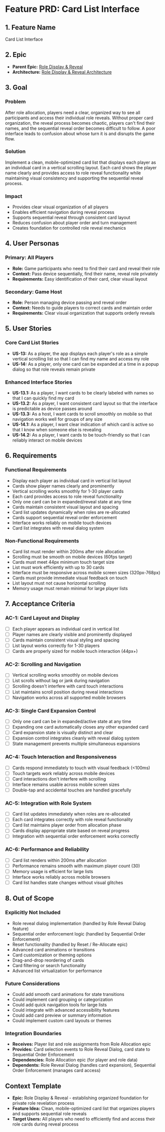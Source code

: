 # Feature PRD: Card List Interface

## 1. Feature Name

Card List Interface

## 2. Epic

- **Parent Epic:** [Role Display & Reveal](../epic.md)
- **Architecture:** [Role Display & Reveal Architecture](../arch.md)

## 3. Goal

### Problem
After role allocation, players need a clear, organized way to see all participants and access their individual role reveals. Without proper card organization, the reveal process becomes chaotic, players can't find their names, and the sequential reveal order becomes difficult to follow. A poor interface leads to confusion about whose turn it is and disrupts the game flow.

### Solution
Implement a clean, mobile-optimized card list that displays each player as an individual card in a vertical scrolling layout. Each card shows the player name clearly and provides access to role reveal functionality while maintaining visual consistency and supporting the sequential reveal process.

### Impact
- Provides clear visual organization of all players
- Enables efficient navigation during reveal process  
- Supports sequential reveal through consistent card layout
- Reduces confusion about player order and turn management
- Creates foundation for controlled role reveal mechanics

## 4. User Personas

### Primary: All Players
- **Role:** Game participants who need to find their card and reveal their role
- **Context:** Pass device sequentially, find their name, reveal role privately
- **Requirements:** Easy identification of their card, clear visual layout

### Secondary: Game Host
- **Role:** Person managing device passing and reveal order
- **Context:** Needs to guide players to correct cards and maintain order
- **Requirements:** Clear visual organization that supports orderly reveals

## 5. User Stories

### Core Card List Stories
- **US-13:** As a player, the app displays each player's role as a simple vertical scrolling list so that I can find my name and access my role
- **US-14:** As a player, only one card can be expanded at a time in a popup dialog so that role reveals remain private

### Enhanced Interface Stories  
- **US-13.1:** As a player, I want cards to be clearly labeled with names so that I can quickly find my card
- **US-13.2:** As a player, I want consistent card layout so that the interface is predictable as device passes around
- **US-13.3:** As a host, I want cards to scroll smoothly on mobile so that navigation works well for groups of any size
- **US-14.1:** As a player, I want clear indication of which card is active so that I know when someone else is revealing
- **US-14.2:** As a player, I want cards to be touch-friendly so that I can reliably interact on mobile devices

## 6. Requirements

### Functional Requirements
- Display each player as individual card in vertical list layout
- Cards show player names clearly and prominently
- Vertical scrolling works smoothly for 1-30 player cards
- Each card provides access to role reveal functionality
- Only one card can be in expanded/reveal state at any time
- Cards maintain consistent visual layout and spacing
- Card list updates dynamically when roles are re-allocated
- Cards support sequential reveal order enforcement
- Interface works reliably on mobile touch devices
- Card list integrates with reveal dialog system

### Non-Functional Requirements
- Card list must render within 200ms after role allocation
- Scrolling must be smooth on mobile devices (60fps target)
- Cards must meet 44px minimum touch target size
- List must work efficiently with up to 30 cards
- Interface must be responsive across mobile screen sizes (320px-768px)
- Cards must provide immediate visual feedback on touch
- List layout must not cause horizontal scrolling
- Memory usage must remain minimal for large player lists

## 7. Acceptance Criteria

### AC-1: Card Layout and Display
- [ ] Each player appears as individual card in vertical list
- [ ] Player names are clearly visible and prominently displayed
- [ ] Cards maintain consistent visual styling and spacing
- [ ] List layout works correctly for 1-30 players
- [ ] Cards are properly sized for mobile touch interaction (44px+)

### AC-2: Scrolling and Navigation
- [ ] Vertical scrolling works smoothly on mobile devices
- [ ] List scrolls without lag or jank during navigation
- [ ] Scrolling doesn't interfere with card touch interactions
- [ ] List maintains scroll position during reveal interactions
- [ ] Navigation works across all supported mobile browsers

### AC-3: Single Card Expansion Control
- [ ] Only one card can be in expanded/active state at any time
- [ ] Expanding one card automatically closes any other expanded card
- [ ] Card expansion state is visually distinct and clear
- [ ] Expansion control integrates cleanly with reveal dialog system
- [ ] State management prevents multiple simultaneous expansions

### AC-4: Touch Interaction and Responsiveness
- [ ] Cards respond immediately to touch with visual feedback (<100ms)
- [ ] Touch targets work reliably across mobile devices
- [ ] Card interactions don't interfere with scrolling
- [ ] Interface remains usable across mobile screen sizes
- [ ] Double-tap and accidental touches are handled gracefully

### AC-5: Integration with Role System
- [ ] Card list updates immediately when roles are re-allocated
- [ ] Each card integrates correctly with role reveal functionality
- [ ] Card list maintains player order from allocation phase
- [ ] Cards display appropriate state based on reveal progress
- [ ] Integration with sequential order enforcement works correctly

### AC-6: Performance and Reliability
- [ ] Card list renders within 200ms after allocation
- [ ] Performance remains smooth with maximum player count (30)
- [ ] Memory usage is efficient for large lists
- [ ] Interface works reliably across mobile browsers
- [ ] Card list handles state changes without visual glitches

## 8. Out of Scope

### Explicitly Not Included
- Role reveal dialog implementation (handled by Role Reveal Dialog feature)
- Sequential order enforcement logic (handled by Sequential Order Enforcement)
- Reset functionality (handled by Reset / Re-Allocate epic)
- Advanced card animations or transitions
- Card customization or theming options
- Drag-and-drop reordering of cards
- Card filtering or search functionality
- Advanced list virtualization for performance

### Future Considerations
- Could add smooth card animations for state transitions
- Could implement card grouping or categorization
- Could add quick navigation tools for large lists
- Could integrate with advanced accessibility features
- Could add card preview or summary information
- Could implement custom card layouts or themes

### Integration Boundaries
- **Receives:** Player list and role assignments from Role Allocation epic
- **Provides:** Card selection events to Role Reveal Dialog, card state to Sequential Order Enforcement
- **Dependencies:** Role Allocation epic (for player and role data)
- **Dependents:** Role Reveal Dialog (handles card expansion), Sequential Order Enforcement (manages card access)

## Context Template

- **Epic:** Role Display & Reveal - establishing organized foundation for private role revelation process
- **Feature Idea:** Clean, mobile-optimized card list that organizes players and supports sequential role reveals
- **Target Users:** All players who need to efficiently find and access their role cards during reveal process